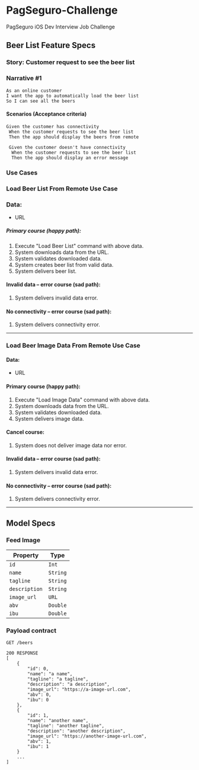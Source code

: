 # PagSeguro-Challenge
PagSeguro iOS Dev Interview Job Challenge

## Beer List Feature Specs

### Story: Customer request to see the beer list

### Narrative #1

```
As an online customer
I want the app to automatically load the beer list
So I can see all the beers
```

#### Scenarios (Acceptance criteria)

```
Given the customer has connectivity
 When the customer requests to see the beer list
 Then the app should display the beers from remote
 
 Given the customer doesn't have connectivity
  When the customer requests to see the beer list
  Then the app should display an error message
```

### Use Cases

### Load Beer List From Remote Use Case

### Data:
- URL

##### Primary course (happy path):
1. Execute "Load Beer List" command with above data.
2. System downloads data from the URL.
3. System validates downloaded data.
4. System creates beer list from valid data.
5. System delivers beer list.

#### Invalid data – error course (sad path):
1. System delivers invalid data error.

#### No connectivity – error course (sad path):
1. System delivers connectivity error.

---

### Load Beer Image Data From Remote Use Case

#### Data:
- URL

#### Primary course (happy path):
1. Execute "Load Image Data" command with above data.
2. System downloads data from the URL.
3. System validates downloaded data.
4. System delivers image data.

#### Cancel course:
1. System does not deliver image data nor error.

#### Invalid data – error course (sad path):
1. System delivers invalid data error.

#### No connectivity – error course (sad path):
1. System delivers connectivity error.

---

## Model Specs

### Feed Image

| Property      | Type                |
|---------------|---------------------|
| `id`          | `Int`              |
| `name` | `String`               |
| `tagline`    | `String`               |
| `description`    | `String`               |
| `image_url`    | `URL`               |
| `abv`            | `Double`               |
| `ibu`            | `Double`               |

### Payload contract

```
GET /beers

200 RESPONSE
[
    {
        "id": 0,
        "name": "a name",
        "tagline": "a tagline",
        "description": "a description",
        "image_url": "https://a-image-url.com",
        "abv": 0,
        "ibu": 0
    },
    {
        "id": 1,
        "name": "another name",
        "tagline": "another tagline",
        "description": "another description",
        "image_url": "https://another-image-url.com",
        "abv": 1,
        "ibu": 1
    }
    ...
]

```

